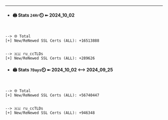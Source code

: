 

---
- #### 🖨️ **Stats** `24Hr`⏲️ ➼ 2024_10_02
```console


--> 🌐 Total
[+] New/ReNewed SSL Certs (ALL): +16513888


--> 🇷🇺 ru_ccTLDs
[+] New/ReNewed SSL Certs (ALL): +289626

```

- #### 🖨️ **Stats** `7Days`⏲️ ➼ 2024_10_02 <--> 2024_09_25
```console


--> 🌐 Total
[+] New/ReNewed SSL Certs (ALL): +56740447


--> 🇷🇺 ru_ccTLDs
[+] New/ReNewed SSL Certs (ALL): +946348

```

